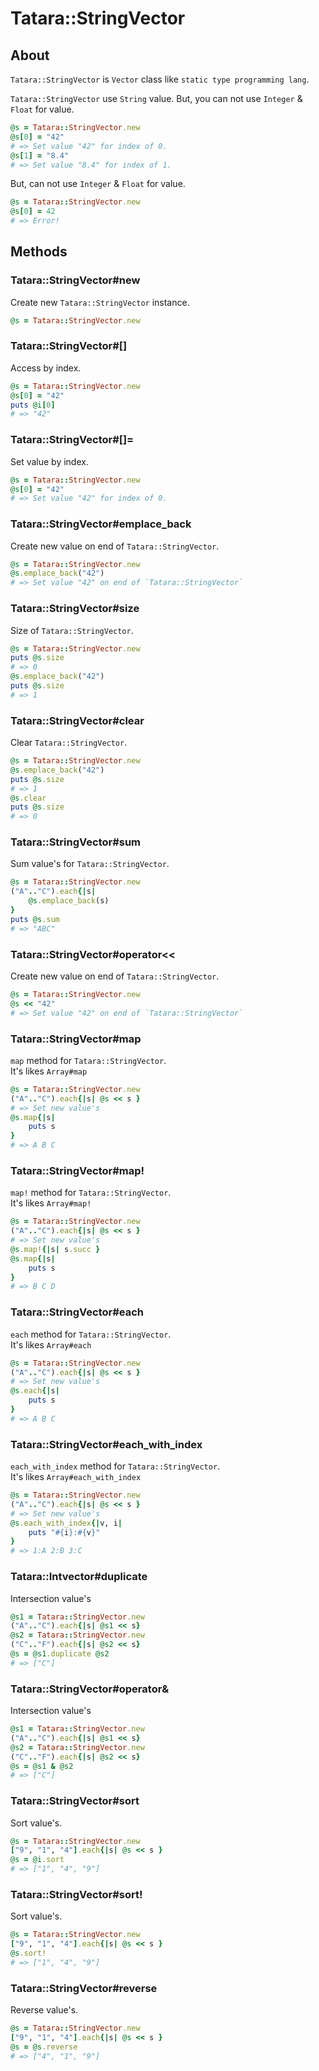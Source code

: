 # Tatara::StringVector
## About

`Tatara::StringVector` is `Vector` class like `static type programming lang`.

`Tatara::StringVector` use `String` value.
But, you can not use `Integer` & `Float` for value.

```ruby
@s = Tatara::StringVector.new
@s[0] = "42"
# => Set value "42" for index of 0.
@s[1] = "8.4"
# => Set value "8.4" for index of 1.
```

But, can not use `Integer` & `Float` for value.

```ruby
@s = Tatara::StringVector.new
@s[0] = 42
# => Error!
```


## Methods
### Tatara::StringVector#new

Create new `Tatara::StringVector` instance.

```ruby
@s = Tatara::StringVector.new
```

### Tatara::StringVector#\[\]

Access by index.

```ruby
@s = Tatara::StringVector.new
@s[0] = "42"
puts @i[0]
# => "42"
```

### Tatara::StringVector#\[\]=

Set value by index.

```ruby
@s = Tatara::StringVector.new
@s[0] = "42"
# => Set value "42" for index of 0.
```

### Tatara::StringVector#emplace_back

Create new value on end of `Tatara::StringVector`.

```ruby
@s = Tatara::StringVector.new
@s.emplace_back("42")
# => Set value "42" on end of `Tatara::StringVector`
```

### Tatara::StringVector#size

Size of `Tatara::StringVector`.

```ruby
@s = Tatara::StringVector.new
puts @s.size
# => 0
@s.emplace_back("42")
puts @s.size
# => 1
```

### Tatara::StringVector#clear

Clear `Tatara::StringVector`.

```ruby
@s = Tatara::StringVector.new
@s.emplace_back("42")
puts @s.size
# => 1
@s.clear
puts @s.size
# => 0
```

### Tatara::StringVector#sum

Sum value's for `Tatara::StringVector`.

```ruby
@s = Tatara::StringVector.new
("A".."C").each{|s|
    @s.emplace_back(s)
}
puts @s.sum
# => "ABC"
```

### Tatara::StringVector#operator<<

Create new value on end of `Tatara::StringVector`.

```ruby
@s = Tatara::StringVector.new
@s << "42"
# => Set value "42" on end of `Tatara::StringVector`
```

### Tatara::StringVector#map

`map` method for `Tatara::StringVector`.  
It's likes `Array#map`

```ruby
@s = Tatara::StringVector.new
("A".."C").each{|s| @s << s }
# => Set new value's
@s.map{|s|
    puts s
}
# => A B C
```

### Tatara::StringVector#map!

`map!` method for `Tatara::StringVector`.  
It's likes `Array#map!`

```ruby
@s = Tatara::StringVector.new
("A".."C").each{|s| @s << s }
# => Set new value's
@s.map!{|s| s.succ }
@s.map{|s|
    puts s
}
# => B C D
```

### Tatara::StringVector#each

`each` method for `Tatara::StringVector`.  
It's likes `Array#each`

```ruby
@s = Tatara::StringVector.new
("A".."C").each{|s| @s << s }
# => Set new value's
@s.each{|s|
    puts s
}
# => A B C
```


### Tatara::StringVector#each_with_index

`each_with_index` method for `Tatara::StringVector`.  
It's likes `Array#each_with_index`

```ruby
@s = Tatara::StringVector.new
("A".."C").each{|s| @s << s }
# => Set new value's
@s.each_with_index{|v, i|
    puts "#{i}:#{v}"
}
# => 1:A 2:B 3:C
```

### Tatara::Intvector#duplicate

Intersection value's

```ruby
@s1 = Tatara::StringVector.new
("A".."C").each{|s| @s1 << s}
@s2 = Tatara::StringVector.new
("C".."F").each{|s| @s2 << s}
@s = @s1.duplicate @s2
# => ["C"]
```

### Tatara::StringVector#operator&

Intersection value's

```ruby
@s1 = Tatara::StringVector.new
("A".."C").each{|s| @s1 << s}
@s2 = Tatara::StringVector.new
("C".."F").each{|s| @s2 << s}
@s = @s1 & @s2
# => ["C"]
```

### Tatara::StringVector#sort

Sort value's.

```ruby
@s = Tatara::StringVector.new
["9", "1", "4"].each{|s| @s << s }
@s = @i.sort
# => ["1", "4", "9"]
```

### Tatara::StringVector#sort!

Sort value's.

```ruby
@s = Tatara::StringVector.new
["9", "1", "4"].each{|s| @s << s }
@s.sort!
# => ["1", "4", "9"]
```

### Tatara::StringVector#reverse

Reverse value's.

```ruby
@s = Tatara::StringVector.new
["9", "1", "4"].each{|s| @s << s }
@s = @s.reverse
# => ["4", "1", "9"]
```
